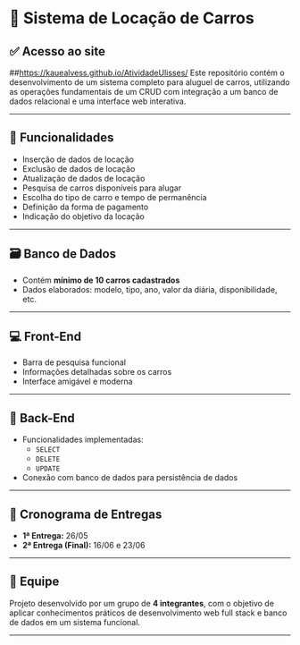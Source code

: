 # 🚗 **Sistema de Locação de Carros**
## ✅ **Acesso ao site**
##https://kauealvess.github.io/AtividadeUlisses/
Este repositório contém o desenvolvimento de um sistema completo para aluguel de carros, utilizando as operações fundamentais de um CRUD com integração a um banco de dados relacional e uma interface web interativa.

---

## 📌 **Funcionalidades**

- Inserção de dados de locação
- Exclusão de dados de locação
- Atualização de dados de locação
- Pesquisa de carros disponíveis para alugar
- Escolha do tipo de carro e tempo de permanência
- Definição da forma de pagamento
- Indicação do objetivo da locação

---

## 🗃️ **Banco de Dados**

- Contém **mínimo de 10 carros cadastrados**
- Dados elaborados: modelo, tipo, ano, valor da diária, disponibilidade, etc.

---

## 💻 **Front-End**

- Barra de pesquisa funcional
- Informações detalhadas sobre os carros
- Interface amigável e moderna

---

## 🔧 **Back-End**

- Funcionalidades implementadas:
  - `SELECT`
  - `DELETE`
  - `UPDATE`
- Conexão com banco de dados para persistência de dados

---

## 📅 **Cronograma de Entregas**

- **1ª Entrega:** 26/05  
- **2ª Entrega (Final):** 16/06 e 23/06

---

## 👥 **Equipe**

Projeto desenvolvido por um grupo de **4 integrantes**, com o objetivo de aplicar conhecimentos práticos de desenvolvimento web full stack e banco de dados em um sistema funcional.

---


